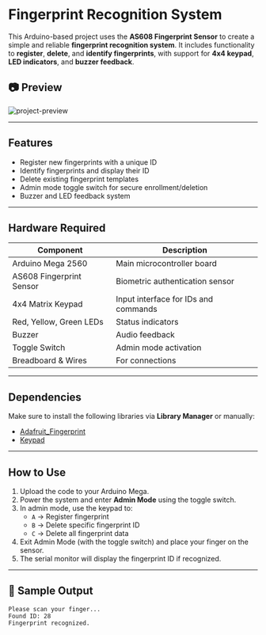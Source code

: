 # Fingerprint Recognition System
This Arduino-based project uses the **AS608 Fingerprint Sensor** to create a simple and reliable **fingerprint recognition system**. It includes functionality to **register**, **delete**, and **identify fingerprints**, with support for **4x4 keypad**, **LED indicators**, and **buzzer feedback**.

## 📷 Preview
![project-preview](https://your-image-link.com) <!-- Optional: add an image or GIF of your setup -->

---

## Features
- Register new fingerprints with a unique ID
- Identify fingerprints and display their ID
- Delete existing fingerprint templates
- Admin mode toggle switch for secure enrollment/deletion
- Buzzer and LED feedback system

---

## Hardware Required

| Component               | Description                       |
|------------------------|-----------------------------------|
| Arduino Mega 2560      | Main microcontroller board        |
| AS608 Fingerprint Sensor | Biometric authentication sensor |
| 4x4 Matrix Keypad      | Input interface for IDs and commands |
| Red, Yellow, Green LEDs| Status indicators                |
| Buzzer                 | Audio feedback                    |
| Toggle Switch          | Admin mode activation             |
| Breadboard & Wires     | For connections                   |

---

## Dependencies
Make sure to install the following libraries via **Library Manager** or manually:

- [Adafruit_Fingerprint](https://github.com/adafruit/Adafruit-Fingerprint-Sensor-Library)
- [Keypad](https://github.com/Chris--A/Keypad)

---

## How to Use

1. Upload the code to your Arduino Mega.
2. Power the system and enter **Admin Mode** using the toggle switch.
3. In admin mode, use the keypad to:
   - `A` → Register fingerprint
   - `B` → Delete specific fingerprint ID
   - `C` → Delete all fingerprint data
4. Exit Admin Mode (with the toggle switch) and place your finger on the sensor.
5. The serial monitor will display the fingerprint ID if recognized.

---

## 📸 Sample Output

```plaintext
Please scan your finger...
Found ID: 28
Fingerprint recognized.

